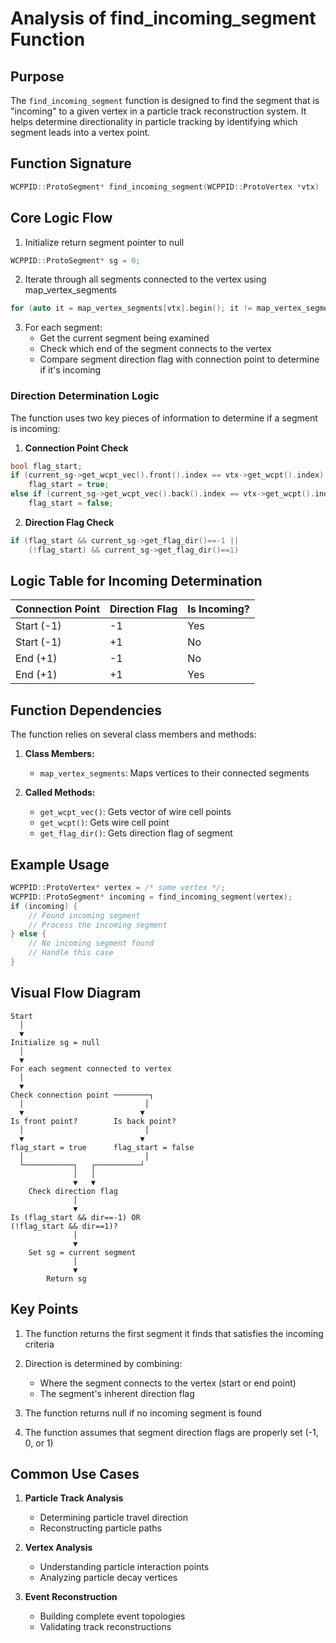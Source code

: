 # Analysis of find_incoming_segment Function

## Purpose
The `find_incoming_segment` function is designed to find the segment that is "incoming" to a given vertex in a particle track reconstruction system. It helps determine directionality in particle tracking by identifying which segment leads into a vertex point.

## Function Signature
```cpp
WCPPID::ProtoSegment* find_incoming_segment(WCPPID::ProtoVertex *vtx)
```

## Core Logic Flow

1. Initialize return segment pointer to null
```cpp
WCPPID::ProtoSegment* sg = 0;
```

2. Iterate through all segments connected to the vertex using map_vertex_segments
```cpp
for (auto it = map_vertex_segments[vtx].begin(); it != map_vertex_segments[vtx].end(); it++)
```

3. For each segment:
   - Get the current segment being examined
   - Check which end of the segment connects to the vertex
   - Compare segment direction flag with connection point to determine if it's incoming

### Direction Determination Logic
The function uses two key pieces of information to determine if a segment is incoming:

1. **Connection Point Check**
```cpp
bool flag_start;
if (current_sg->get_wcpt_vec().front().index == vtx->get_wcpt().index)
    flag_start = true;
else if (current_sg->get_wcpt_vec().back().index == vtx->get_wcpt().index)
    flag_start = false;
```

2. **Direction Flag Check**
```cpp
if (flag_start && current_sg->get_flag_dir()==-1 || 
    (!flag_start) && current_sg->get_flag_dir()==1)
```

## Logic Table for Incoming Determination

| Connection Point | Direction Flag | Is Incoming? |
|-----------------|----------------|--------------|
| Start (-1)      | -1            | Yes          |
| Start (-1)      | +1            | No           |
| End (+1)        | -1            | No           |
| End (+1)        | +1            | Yes          |

## Function Dependencies

The function relies on several class members and methods:

1. **Class Members:**
   - `map_vertex_segments`: Maps vertices to their connected segments

2. **Called Methods:**
   - `get_wcpt_vec()`: Gets vector of wire cell points
   - `get_wcpt()`: Gets wire cell point
   - `get_flag_dir()`: Gets direction flag of segment

## Example Usage

```cpp
WCPPID::ProtoVertex* vertex = /* some vertex */;
WCPPID::ProtoSegment* incoming = find_incoming_segment(vertex);
if (incoming) {
    // Found incoming segment
    // Process the incoming segment
} else {
    // No incoming segment found
    // Handle this case
}
```

## Visual Flow Diagram

```
Start
  │
  ▼
Initialize sg = null
  │
  ▼
For each segment connected to vertex
  │
  ▼
Check connection point ────────┐
  │                           │
  ▼                          ▼
Is front point?        Is back point?
  │                           │
  ▼                          ▼
flag_start = true      flag_start = false
  │                           │
  └───────────┐   ┌──────────┘
              │   │
              ▼   ▼
    Check direction flag
              │
              ▼
Is (flag_start && dir==-1) OR
(!flag_start && dir==1)?
              │
              ▼
    Set sg = current segment
              │
              ▼
        Return sg
```

## Key Points

1. The function returns the first segment it finds that satisfies the incoming criteria

2. Direction is determined by combining:
   - Where the segment connects to the vertex (start or end point)
   - The segment's inherent direction flag

3. The function returns null if no incoming segment is found

4. The function assumes that segment direction flags are properly set (-1, 0, or 1)

## Common Use Cases

1. **Particle Track Analysis**
   - Determining particle travel direction
   - Reconstructing particle paths

2. **Vertex Analysis**
   - Understanding particle interaction points
   - Analyzing particle decay vertices

3. **Event Reconstruction**
   - Building complete event topologies
   - Validating track reconstructions